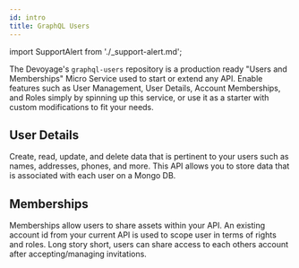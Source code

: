 ```yaml
---
id: intro
title: GraphQL Users
---
```


import SupportAlert from './\_support-alert.md';

<SupportAlert />

The Devoyage's `graphql-users` repository is a production ready "Users and Memberships" Micro Service used to start or extend any API. Enable features such as User Management, User Details, Account Memberships, and Roles simply by spinning up this service, or use it as a starter with custom modifications to fit your needs.

## User Details

Create, read, update, and delete data that is pertinent to your users such as names, addresses, phones, and more. This API allows you to store data that is associated with each user on a Mongo DB.

## Memberships

Memberships allow users to share assets within your API. An existing account id from your current API is used to scope user in terms of rights and roles. Long story short, users can share access to each others account after accepting/managing invitations.
